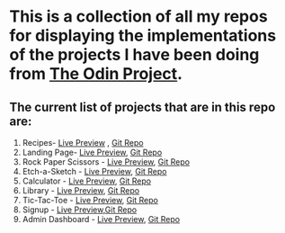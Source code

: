 
# This is a collection of all my repos for displaying the implementations of the projects I have been doing from [The Odin Project](https://www.theodinproject.com/).


## The current list of projects that are in this repo are:
1. Recipes- [Live Preview](https://ankur26.github.io/odin-recipes/) , [Git Repo](https://github.com/ankur26/odin-recipes)
2. Landing Page- [Live Preview](https://ankur26.github.io/landing-page-demo/), [Git Repo](https://github.com/ankur26/landing-page-demo)
3. Rock Paper Scissors - [Live Preview](https://ankur26.github.io/rock-paper-scissors/), [Git Repo](https://github.com/ankur26/rock-paper-scissors)
4. Etch-a-Sketch - [Live Preview](https://ankur26.github.io/etch-a-sketch/), [Git Repo](https://github.com/ankur26/etch-a-sketch)
5. Calculator - [Live Preview](https://ankur26.github.io/calculator/), [Git Repo](https://github.com/ankur26/calculator)
6. Library - [Live Preview](https://ankur26.github.io/bookshelf/), [Git Repo](https://github.com/ankur26/bookshelf)
7. Tic-Tac-Toe - [Live Preview](https://ankur26.github.io/tic-tac-toe/), [Git Repo](https://github.com/ankur26/tic-tac-toe)
8. Signup - [Live Preview](https://ankur26.github.io/signup-page-demo/),[Git Repo](https://github.com/ankur26/signup-page-demo)
9. Admin Dashboard - [Live Preview](https://ankur26.github.io/admin-dashboard-page/), [Git Repo](https://github.com/ankur26/admin-dashboard-page)

